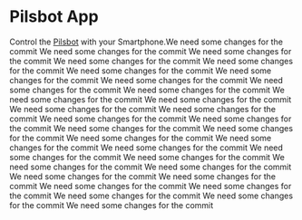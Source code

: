 # Pilsbot App

Control the [Pilsbot](http://pilsbot.de/) with your Smartphone.We need some changes for the commit
We need some changes for the commit
We need some changes for the commit
We need some changes for the commit
We need some changes for the commit
We need some changes for the commit
We need some changes for the commit
We need some changes for the commit
We need some changes for the commit
We need some changes for the commit
We need some changes for the commit
We need some changes for the commit
We need some changes for the commit
We need some changes for the commit
We need some changes for the commit
We need some changes for the commit
We need some changes for the commit
We need some changes for the commit
We need some changes for the commit
We need some changes for the commit
We need some changes for the commit
We need some changes for the commit
We need some changes for the commit
We need some changes for the commit
We need some changes for the commit
We need some changes for the commit
We need some changes for the commit
We need some changes for the commit
We need some changes for the commit
We need some changes for the commit
We need some changes for the commit
We need some changes for the commit
